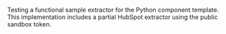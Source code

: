 Testing a functional sample extractor for the Python component template. 
This implementation includes a partial HubSpot extractor using the public sandbox token.

